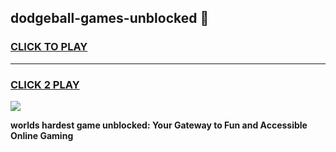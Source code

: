 
## dodgeball-games-unblocked 👋
<h3>
<a href="https://premium.freeplayer.one?title=dodgeball-games-unblocked&ref=14F">CLICK TO PLAY</a></h3>
<hr>

<h3>
<a href="https://premium.freeplayer.one?title=dodgeball-games-unblocked&ref=14F">CLICK 2 PLAY</a>
  
</h3>

<a href="https://premium.freeplayer.one?title=dodgeball-games-unblocked&ref=12F/"><img src="https://clearcache.store/games.png"></a>


**worlds hardest game unblocked: Your Gateway to Fun and Accessible Online Gaming**
